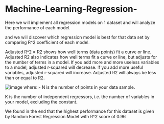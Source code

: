 # Machine-Learning-Regression-
Here we will implement all regression models on 1 dataset and will analyze the performance of each model.

and we will discover which regression model is best for that data set by comparing R^2 coefficient of each model.

Adjusted R^2 = R2 shows how well terms (data points) fit a curve or line. Adjusted R2 also indicates how well terms fit a curve or line, but adjusts for the number of terms in a model. If you add more and more useless variables to a model, adjusted r-squared will decrease. If you add more useful variables, adjusted r-squared will increase.
Adjusted R2 will always be less than or equal to R2.

![image](https://user-images.githubusercontent.com/54941875/123754096-21690b80-d8d8-11eb-953d-37c15fe42859.png)
where::-
  N is the number of points in your data sample.
  
  K is the number of independent regressors, i.e. the number of variables in your model, excluding the constant.

We found in the end that the highest performance for this dataset is given by Random Forest Regression Model with  R^2 score of 0.96
